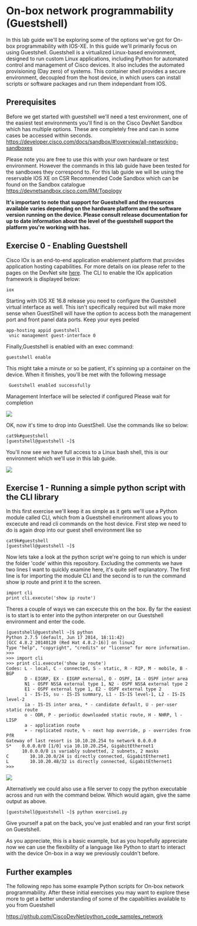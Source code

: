 # On-box network programmability (Guestshell)

In this lab guide we'll be exploring some of the options we've got for On-box programmability with IOS-XE. In this guide we'll primarily focus on using Guestshell. Guestshell is a virtualized Linux-based environment, designed to run custom Linux applications, including Python for automated control and management of Cisco devices. It also includes the automated provisioning (Day zero) of systems. This container shell provides a secure environment, decoupled from the host device, in which users can install scripts or software packages and run them independant from IOS.

## Prerequisites

Before we get started with guestshell we'll need a test environment, one of the easiest test environments you'll find is on the Cisco DevNet Sandbox which has multiple options. These are completely free and can in some cases be accessed within seconds. https://developer.cisco.com/docs/sandbox/#!overview/all-networking-sandboxes

Please note you are free to use this with your own hardware or test environment. However the commands in this lab guide have been tested for the sandboxes they correspond to. For this lab guide we will be using the reservable IOS XE on CSR Recommended Code Sandbox which can be found on the Sandbox catalogue https://devnetsandbox.cisco.com/RM/Topology

**It's important to note that support for Guestshell and the resources available varies depending on the hardware platform and the software version running on the device. Please consult release documentation for up to date information about the level of the guestshell support the platform you're working with has.**

## Exercise 0 - Enabling Guestshell

Cisco IOx is an end-to-end application enablement platform that provides application hosting capabilities. For more details on iox please refer to the pages on the DevNet site [here](https://developer.cisco.com/docs/ios-xe/#application-hosting-quick-start-guide). The CLI to enable the IOx application framework is displayed below:

```
iox 
```
 
Starting with IOS XE 16.8 release you need to configure the Guestshell virtual interface as well. This isn't specifically required but will make more sense when GuestShell will have the option to access both the management port and front panel data ports. Keep your eyes peeled

``` 
app-hosting appid guestshell
 vnic management guest-interface 0
```

Finally,Guestshell is enabled with an exec command:

``` 
guestshell enable 
```
This might take a minute or so be patient, it's spinning up a container on the device. When it finishes, you'll be met with the following message
```
 Guestshell enabled successfully
```
Management Interface will be selected if configured
Please wait for completion

![](./images/guestshell-1.gif)

OK, now it's time to drop into GuestShell. Use the commands like so below:

```
cat9k#guestshell
[guestshell@guestshell ~]$
```

You'll now see we have full access to a Linux bash shell, this is our environment which we'll use in this lab guide. 

![](./images/guestshell-2.gif)


## Exercise 1 - Running a simple python script with the CLI library

In this first exercise we'll keep it as simple as it gets we'll use a Python module called CLI, which from a Guestshell envrironment allows you to excecute and read cli commands on the host device. First step we need to do is again drop into our guest shell environment like so

```
cat9k#guestshell
[guestshell@guestshell ~]$
```

Now lets take a look at the python script we're going to run which is under the folder 'code' within this repository. Excluding the comments we have two lines I want to quickly examine here, it's quite self explanatory. The first line is for importing the module CLI and the second is to run the command show ip route and print it to the screen. 

```
import cli
print cli.execute('show ip route')
```

Theres a couple of ways we can excecute this on the box. By far the easiest is to start is to enter into the python interpreter on our Guestshell environment and enter the code. 

```
[guestshell@guestshell ~]$ python
Python 2.7.5 (default, Jun 17 2014, 18:11:42) 
[GCC 4.8.2 20140120 (Red Hat 4.8.2-16)] on linux2
Type "help", "copyright", "credits" or "license" for more information.
>>> 
>>> import cli
>>> print cli.execute('show ip route')
Codes: L - local, C - connected, S - static, R - RIP, M - mobile, B - BGP
       D - EIGRP, EX - EIGRP external, O - OSPF, IA - OSPF inter area 
       N1 - OSPF NSSA external type 1, N2 - OSPF NSSA external type 2
       E1 - OSPF external type 1, E2 - OSPF external type 2
       i - IS-IS, su - IS-IS summary, L1 - IS-IS level-1, L2 - IS-IS level-2
       ia - IS-IS inter area, * - candidate default, U - per-user static route
       o - ODR, P - periodic downloaded static route, H - NHRP, l - LISP
       a - application route
       + - replicated route, % - next hop override, p - overrides from PfR
Gateway of last resort is 10.10.20.254 to network 0.0.0.0
S*    0.0.0.0/0 [1/0] via 10.10.20.254, GigabitEthernet1
      10.0.0.0/8 is variably subnetted, 2 subnets, 2 masks
C        10.10.20.0/24 is directly connected, GigabitEthernet1
L        10.10.20.48/32 is directly connected, GigabitEthernet1
>>> 
```

![](./images/guestshell-3.gif)


Alternatively we could also use a file server to copy the python executable across and run with the command below. Which would again, give the same output as above.

```
[guestshell@guestshell ~]$ python exercise1.py
```

Give yourself a pat on the back, you've just enabled and ran your first script on Guestshell.

As you appreciate, this is a basic example, but as you hopefully appreciate now we can use the flexibility of a language like Python to start to interact with the device On-box in a way we previously couldn't before.

## Further examples

The following repo has some example Python scripts for On-box network programmability. After these initial exercises you may want to explore these more to get a better understanding of some of the capabiltiies available to you from Guestshell

https://github.com/CiscoDevNet/python_code_samples_network
